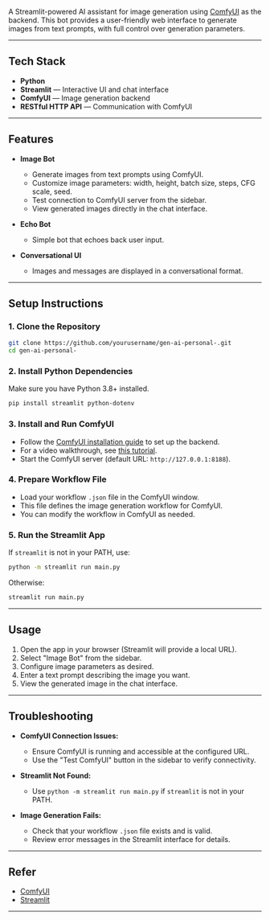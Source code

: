 A Streamlit-powered AI assistant for image generation using [ComfyUI](https://github.com/comfyanonymous/ComfyUI) as the backend. This bot provides a user-friendly web interface to generate images from text prompts, with full control over generation parameters.

---

## Tech Stack

- **Python**  
- **Streamlit** — Interactive UI and chat interface  
- **ComfyUI** — Image generation backend  
- **RESTful HTTP API** — Communication with ComfyUI  

---

## Features

- **Image Bot**
  - Generate images from text prompts using ComfyUI.
  - Customize image parameters: width, height, batch size, steps, CFG scale, seed.
  - Test connection to ComfyUI server from the sidebar.
  - View generated images directly in the chat interface.

- **Echo Bot**
  - Simple bot that echoes back user input.

- **Conversational UI**
  - Images and messages are displayed in a conversational format.

---

## Setup Instructions

### 1. Clone the Repository

```sh
git clone https://github.com/yourusername/gen-ai-personal-.git
cd gen-ai-personal-
```

### 2. Install Python Dependencies

Make sure you have Python 3.8+ installed.

```sh
pip install streamlit python-dotenv
```

### 3. Install and Run ComfyUI

- Follow the [ComfyUI installation guide](https://github.com/comfyanonymous/ComfyUI#installation) to set up the backend.
- For a video walkthrough, see [this tutorial](https://youtu.be/g74Cq9Ip2ik?si=BaPukdseq7u2UCra).
- Start the ComfyUI server (default URL: `http://127.0.0.1:8188`).

### 4. Prepare Workflow File

- Load your workflow `.json` file in the ComfyUI window.
- This file defines the image generation workflow for ComfyUI.
- You can modify the workflow in ComfyUI as needed.

### 5. Run the Streamlit App

If `streamlit` is not in your PATH, use:

```sh
python -m streamlit run main.py
```

Otherwise:

```sh
streamlit run main.py
```

---

## Usage

1. Open the app in your browser (Streamlit will provide a local URL).
2. Select "Image Bot" from the sidebar.
3. Configure image parameters as desired.
4. Enter a text prompt describing the image you want.
5. View the generated image in the chat interface.

---

## Troubleshooting

- **ComfyUI Connection Issues:**  
  - Ensure ComfyUI is running and accessible at the configured URL.
  - Use the "Test ComfyUI" button in the sidebar to verify connectivity.

- **Streamlit Not Found:**  
  - Use `python -m streamlit run main.py` if `streamlit` is not in your PATH.

- **Image Generation Fails:**  
  - Check that your workflow `.json` file exists and is valid.
  - Review error messages in the Streamlit interface for details.

---

## Refer

- [ComfyUI](https://github.com/comfyanonymous/ComfyUI)
- [Streamlit](https://streamlit.io/)

---



